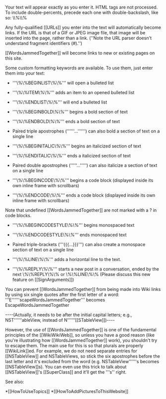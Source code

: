 Your text will appear exactly as you enter it.  HTML tags are not processed. To include double-percents, precede each one with double-backslash, like so: \\\\%\\\\%

Any fully-qualified [[URLs]] you enter into the text will automatically become links.  If the URL is that of a GIF or JPEG image file, that image will be inserted into the page, rather than a link. (''Note the URL parser doesn't understand fragment identifiers (#).'')

[[WordsJammedTogether]] will become links to new or existing pages on this site.

Some custom formatting keywords are available.  To use them, just enter them into your text:



* '''\\%\\%BEGINLIST\\%\\%''' will open a bulleted list
* '''\\%\\%ITEM\\%\\%''' adds an item to an opened bulleted list
* '''\\%\\%ENDLIST\\%\\%''' will end a bulleted list


* '''\\%\\%BEGINBOLD\\%\\%''' begins a bold section of text
* '''\\%\\%ENDBOLD\\%\\%''' ends a bold section of text
* Paired triple apostrophes ('''<code></code>'<code></code>'<code></code>'...'<code></code>'<code></code>'<code></code>''') can also bold a section of text on a single line


* '''\\%\\%BEGINITALIC\\%\\%''' begins an italicized section of text
* '''\\%\\%ENDITALIC\\%\\%''' ends a italicized section of text
* Paired double apostrophes ('''<code></code>'<code></code>'...'<code></code>'<code></code>''') can also italicize a section of text on a single line


* '''\\%\\%BEGINCODE\\%\\%''' begins a code block (displayed inside its own inline frame with scrollbars)
* '''\\%\\%ENDCODE\\%\\%''' ends a code block (displayed inside its own inline frame with scrollbars)


Note that undefined [[WordsJammedTogether]] are not marked with a ? in code blocks.


* '''\\%\\%BEGINCODESTYLE\\%\\%''' begins monospaced text
* '''\\%\\%ENDCODESTYLE\\%\\%''' ends monospaced text
* Paired triple-brackets ('''{<nowiki/>{{...}}<nowiki/>}''') can also create a monospace section of text on a single line





* '''\\%\\%LINE\\%\\%''' adds a horizontal line to the text.
* '''\\%\\%REPLY\\%\\%''' starts a new post in a conversation, ended by the next \\%\\%REPLY\\%\\% or \\%\\%LINE\\%\\% (Please discuss this new feature on [[SignArguments]])



You can prevent [[WordsJammedTogether]] from being made into Wiki links by using six single quotes after the first letter of a word: '''E'<code></code>'<code></code>'<code></code>'<code></code>'<code></code>'scapeWordsJammedTogether''' becomes E<nowiki/>scapeWordsJammedTogether

----(Actually, it needs to be after the initial capital letters; e.g., NST'<code></code>'<code></code>'<code></code>'<code></code>'<code></code>'ableView, instead of N'<code></code>'<code></code>'<code></code>'<code></code>'<code></code>'[[STableView]])----

However, the use of [[WordsJammedTogether]] is one of the fundamental principles of the [[WikiWikiWeb]], so unless you have a good reason (like you're illustrating how [[WordsJammedTogether]] work), you shouldn't try to escape them. The main use for this is so that plurals are properly [[WikiLink]]<nowiki/>ed. For example, we do not need separate entries for [[NSTableView]] and NST<nowiki/>ableViews, so stick the six apostrophes before the last letter and it's excluded from the word (e.g. NST<nowiki/>ableView'<code></code>'<code></code>'<code></code>'<code></code>'<code></code>'s becomes [[NSTableView]]<nowiki/>s). You can even use this trick to talk about [[NSTableView]]<nowiki/>'s [[SuperClass]] and it'll get the ''<code></code>'s'' right.

See also:

*[[HowToUseTopics]]
*[[HowToAddPicturesToThisWebsite]]